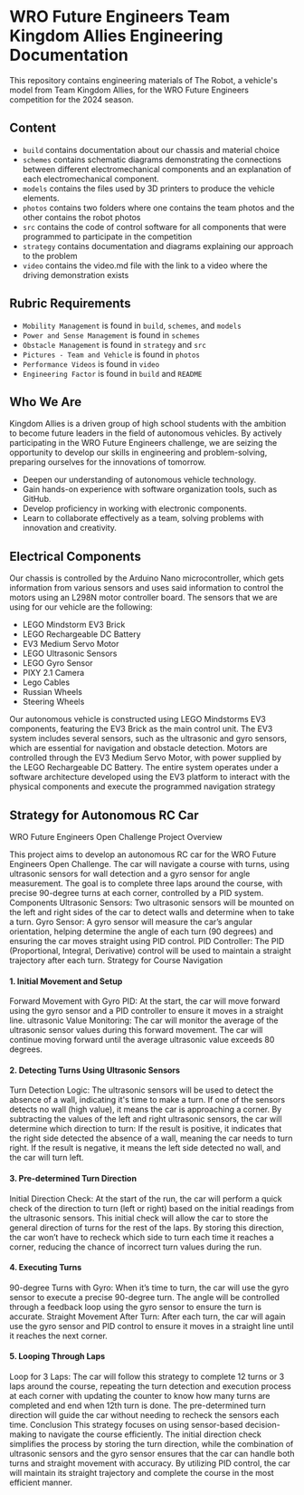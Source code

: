 # WRO Future Engineers Team Kingdom Allies Engineering Documentation

This repository contains engineering materials of The Robot, a vehicle's model from Team Kingdom Allies, for the WRO Future Engineers competition for the 2024 season.


## Content
* `build` contains documentation about our chassis and material choice
* `schemes` contains schematic diagrams demonstrating the connections between different electromechanical components and an explanation of each electromechanical component.
* `models` contains the files used by 3D printers to produce the vehicle elements.
* `photos` contains two folders where one contains the team photos and the other contains the robot photos
* `src` contains the code of control software for all components that were programmed to participate in the competition
* `strategy` contains documentation and diagrams explaining our approach to the problem
* `video` contains the video.md file with the link to a video where the driving demonstration exists

## Rubric Requirements
* `Mobility Management` is found in `build`, `schemes`, and `models`
* `Power and Sense Management` is found in `schemes`
* `Obstacle Management` is found in `strategy` and `src`
* `Pictures - Team and Vehicle` is found in `photos`
* `Performance Videos` is found in `video`
* `Engineering Factor` is found in `build` and `README`


## Who We Are
Kingdom Allies is a driven group of high school students with the ambition to become future leaders in the field of autonomous vehicles. By actively participating in the WRO Future Engineers challenge, we are seizing the opportunity to develop our skills in engineering and problem-solving, preparing ourselves for the innovations of tomorrow.
- Deepen our understanding of autonomous vehicle technology.
- Gain hands-on experience with software organization tools, such as GitHub.
- Develop proficiency in working with electronic components.
- Learn to collaborate effectively as a team, solving problems with innovation and creativity.

## Electrical Components
Our chassis is controlled by the Arduino Nano microcontroller, which gets information from various sensors and uses said information to control the motors using an L298N motor controller board. The sensors that we are using for our vehicle are the following:
- LEGO Mindstorm EV3 Brick
- LEGO Rechargeable DC Battery
- EV3 Medium Servo Motor
- LEGO Ultrasonic Sensors
- LEGO Gyro Sensor
- PIXY 2.1 Camera
- Lego Cables
- Russian Wheels
- Steering Wheels


Our autonomous vehicle is constructed using LEGO Mindstorms EV3 components, featuring the EV3 Brick as the main control unit. The EV3 system includes several sensors, such as the ultrasonic and gyro sensors, which are essential for navigation and obstacle detection. Motors are controlled through the EV3 Medium Servo Motor, with power supplied by the LEGO Rechargeable DC Battery. The entire system operates under a software architecture developed using the EV3 platform to interact with the physical components and execute the programmed navigation strategy


## Strategy for Autonomous RC Car  

WRO Future Engineers Open Challenge
Project Overview

This project aims to develop an autonomous RC car for the WRO Future Engineers Open Challenge. The car will navigate a course with turns, using ultrasonic sensors for wall detection and a gyro sensor for angle measurement. The goal is to complete three laps around the course, with precise 90-degree turns at each corner, controlled by a PID system.
Components
Ultrasonic Sensors: Two ultrasonic sensors will be mounted on the left and right sides of the car to detect walls and determine when to take a turn.
Gyro Sensor: A gyro sensor will measure the car’s angular orientation, helping determine the angle of each turn (90 degrees) and ensuring the car moves straight using PID control.
PID Controller: The PID (Proportional, Integral, Derivative) control will be used to maintain a straight trajectory after each turn.
Strategy for Course Navigation

#### 1. Initial Movement and Setup
Forward Movement with Gyro PID: At the start, the car will move forward using the gyro sensor and a PID controller to ensure it moves in a straight line.
ultrasonic Value Monitoring: The car will monitor the average of the ultrasonic sensor values during this forward movement. The car will continue moving forward until the average ultrasonic value exceeds 80 degrees.
#### 2. Detecting Turns Using Ultrasonic Sensors
Turn Detection Logic: The ultrasonic sensors will be used to detect the absence of a wall, indicating it's time to make a turn.
If one of the sensors detects no wall (high value), it means the car is approaching a corner.
By subtracting the values of the left and right ultrasonic sensors, the car will determine which direction to turn:
If the result is positive, it indicates that the right side detected the absence of a wall, meaning the car needs to turn right.
If the result is negative, it means the left side detected no wall, and the car will turn left.
#### 3. Pre-determined Turn Direction
Initial Direction Check: At the start of the run, the car will perform a quick check of the direction to turn (left or right) based on the initial readings from the ultrasonic sensors.
This initial check will allow the car to store the general direction of turns for the rest of the laps.
By storing this direction, the car won’t have to recheck which side to turn each time it reaches a corner, reducing the chance of incorrect turn values during the run.
#### 4. Executing Turns
90-degree Turns with Gyro: When it’s time to turn, the car will use the gyro sensor to execute a precise 90-degree turn. The angle will be controlled through a feedback loop using the gyro sensor to ensure the turn is accurate.
Straight Movement After Turn: After each turn, the car will again use the gyro sensor and PID control to ensure it moves in a straight line until it reaches the next corner.
#### 5. Looping Through Laps
Loop for 3 Laps: The car will follow this strategy to complete 12 turns or 3 laps around the course, repeating the turn detection and execution process at each corner with updating the counter to know how many turns are completed and end when 12th turn is done. The pre-determined turn direction will guide the car without needing to recheck the sensors each time.
Conclusion
This strategy focuses on using sensor-based decision-making to navigate the course efficiently. The initial direction check simplifies the process by storing the turn direction, while the combination of ultrasonic sensors and the gyro sensor ensures that the car can handle both turns and straight movement with accuracy. By utilizing PID control, the car will maintain its straight trajectory and complete the course in the most efficient manner.




